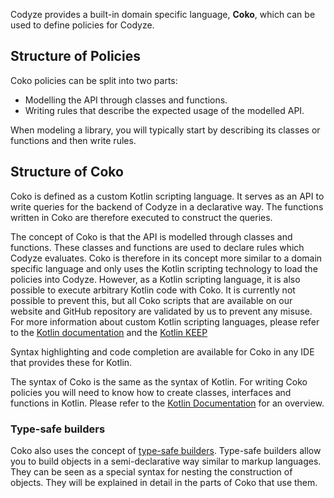 
Codyze provides a built-in domain specific language, __Coko__, which can be used to define policies for Codyze.

## Structure of Policies

Coko policies can be split into two parts:

* Modelling the API through classes and functions.
* Writing rules that describe the expected usage of the modelled API.

When modeling a library, you will typically start by describing its classes or functions and then write rules.

## Structure of Coko

Coko is defined as a custom Kotlin scripting language.
It serves as an API to write queries for the backend of Codyze in a declarative way.
The functions written in Coko are therefore executed to construct the queries.

The concept of Coko is that the API is modelled through classes and functions.
These classes and functions are used to declare rules which Codyze evaluates. 
Coko is therefore in its concept more similar to a domain specific language and only uses the Kotlin scripting technology to load the policies into Codyze.
However, as a Kotlin scripting language, it is also possible to execute arbitrary Kotlin code with Coko.
It is currently not possible to prevent this, but all Coko scripts that are available on our website and GitHub repository are validated by us to prevent any misuse.
For more information about custom Kotlin scripting languages, please refer to the [Kotlin documentation](https://kotlinlang.org/docs/custom-script-deps-tutorial.html) and the [Kotlin KEEP](https://github.com/Kotlin/KEEP/blob/master/proposals/scripting-support.md)

Syntax highlighting and code completion are available for Coko in any IDE that provides these for Kotlin.

The syntax of Coko is the same as the syntax of Kotlin.
For writing Coko policies you will need to know how to create classes, interfaces and functions in Kotlin.
Please refer to the [Kotlin Documentation](https://kotlinlang.org/docs/basic-syntax.html) for an overview.

### Type-safe builders

Coko also uses the concept of [type-safe builders](https://kotlinlang.org/docs/type-safe-builders.html).
Type-safe builders allow you to build objects in a semi-declarative way similar to markup languages.
They can be seen as a special syntax for nesting the construction of objects.
They will be explained in detail in the parts of Coko that use them.


